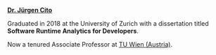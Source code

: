<b><a href="https://informatics.tuwien.ac.at/people/juergen-cito">Dr. Jürgen Cito</a></b>

Graduated in 2018 at the University of Zurich with a dissertation titled <b>Software Runtime Analytics for Developers</b>.

Now a tenured Associate Professor at <a href="http://tuwien.at">TU Wien (Austria)</a>.
